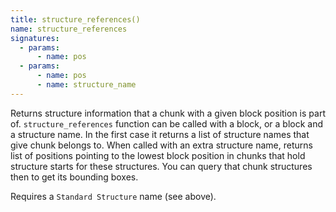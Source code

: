 ```yaml
---
title: structure_references()
name: structure_references
signatures:
  - params:
      - name: pos
  - params:
      - name: pos
      - name: structure_name
---
```


Returns structure information that a chunk with a given block position is part
of. `structure_references` function can be called with a block, or a block and a
structure name. In the first case it returns a list of structure names that give
chunk belongs to. When called with an extra structure name, returns list of
positions pointing to the lowest block position in chunks that hold structure
starts for these structures. You can query that chunk structures then to get its
bounding boxes.

Requires a `Standard Structure` name (see above).
